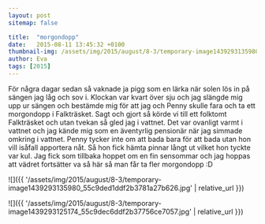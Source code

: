 ```yaml
---
layout: post
sitemap: false

title:  "morgondopp"
date:   2015-08-11 13:45:32 +0100
thumbnail-img: /assets/img/2015/august/8-3/temporary-image1439293135980_55c9ded1ddf2b3781a27b626.jpg
author: Eva
tags: [2015]
---
```


För några dagar sedan så vaknade ja pigg som en lärka när solen lös in på sängen jag låg och sov i. Klockan var kvart över sju och jag slängde mig upp ur sängen och bestämde mig för att jag och Penny skulle fara och ta ett morgondopp i Falkträsket. Sagt och gjort så körde vi till ett folktomt Falkträsket och utan tvekan så gled jag i vattnet. Det var ovanligt varmt i vattnet och jag kände mig som en äventyrlig pensionär när jag simmade omkring i vattnet. Penny tycker inte om att bada bara för att bada utan hon vill isåfall apportera nåt. Så hon fick hämta pinnar långt ut vilket hon tyckte var kul. Jag fick som tillbaka hoppet om en fin sensommar och jag hoppas att vädret fortsätter va så här så man får ta fler morgondopp :D

![]({{ '/assets/img/2015/august/8-3/temporary-image1439293135980_55c9ded1ddf2b3781a27b626.jpg'  | relative_url }})

![]({{ '/assets/img/2015/august/8-3/temporary-image1439293125174_55c9dec6ddf2b37756ce7057.jpg'  | relative_url }})

